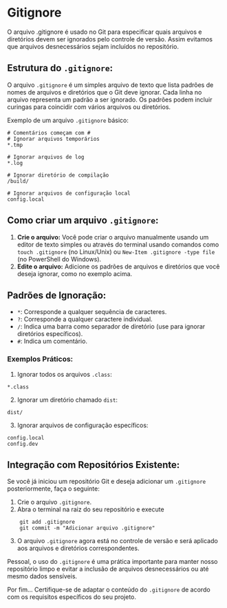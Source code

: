 # Gitignore
 
 

O arquivo .gitignore é usado no Git para especificar quais arquivos e diretórios devem ser ignorados pelo controle de versão. Assim evitamos que arquivos desnecessários sejam incluídos no repositório.

## Estrutura do `.gitignore`:

O arquivo `.gitignore` é um simples arquivo de texto que lista padrões de nomes de arquivos e diretórios que o Git deve ignorar. Cada linha no arquivo representa um padrão a ser ignorado. Os padrões podem incluir curingas para coincidir com vários arquivos ou diretórios.

Exemplo de um arquivo `.gitignore` básico:

```
# Comentários começam com #
# Ignorar arquivos temporários
*.tmp

# Ignorar arquivos de log
*.log

# Ignorar diretório de compilação
/build/

# Ignorar arquivos de configuração local
config.local
```

## Como criar um arquivo `.gitignore`:
1. **Crie o arquivo:** Você pode criar o arquivo manualmente usando um editor de texto simples ou através do terminal usando comandos como `touch .gitignore` (no Linux/Unix) ou `New-Item .gitignore -type file` (no PowerShell do Windows).
2. **Edite o arquivo:** Adicione os padrões de arquivos e diretórios que você deseja ignorar, como no exemplo acima.

## Padrões de Ignoração:
- `*`: Corresponde a qualquer sequência de caracteres.
- `?`: Corresponde a qualquer caractere individual.
- `/`: Indica uma barra como separador de diretório (use para ignorar diretórios específicos).
- `#`: Indica um comentário.

### Exemplos Práticos:
1. Ignorar todos os arquivos `.class`:

```
*.class
```

2. Ignorar um diretório chamado `dist`:

```
dist/
```

3. Ignorar arquivos de configuração específicos:

```
config.local
config.dev
```


## Integração com Repositórios Existente:
Se você já iniciou um repositório Git e deseja adicionar um `.gitignore` posteriormente, faça o seguinte:
1. Crie o arquivo `.gitignore`.
2. Abra o terminal na raiz do seu repositório e execute
```
    git add .gitignore
    git commit -m "Adicionar arquivo .gitignore"
```
3. O arquivo `.gitignore` agora está no controle de versão e será aplicado aos arquivos e diretórios correspondentes.

Pessoal, o uso do `.gitignore` é uma prática importante para manter nosso repositório limpo e evitar a inclusão de arquivos desnecessários ou até mesmo dados sensíveis.

Por fim... Certifique-se de adaptar o conteúdo do `.gitignore` de acordo com os requisitos específicos do seu projeto.